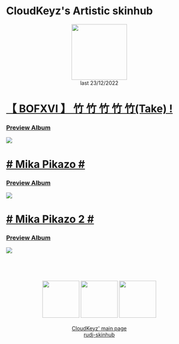 # CloudKeyz's Artistic skinhub
<p align="center">
<a href="https://osu.ppy.sh/users/15194624">
  <img src="https://a.ppy.sh/15194624"  
       width="150"
       height="150"></a>
<br>
last 23/12/2022
</p>

# [【 BOFXVI 】 竹 竹 竹 竹 竹(Take) !](https://drive.google.com/file/d/1kFdKoXQaUMiAdiue-n_IKc3jv2zPrwQv/view?usp=share_link)
### [Preview Album](https://imgur.com/a/P184hRM)
[![](https://i.imgur.com/G5ipr3M.jpeg)](https://drive.google.com/file/d/1kFdKoXQaUMiAdiue-n_IKc3jv2zPrwQv/view?usp=share_link)

# [# Mika Pikazo #](https://drive.google.com/file/d/11iSxXdSsKyeb5Ysev5aTkqAz9swuzFUA/view)
### [Preview Album](https://imgur.com/a/t5KLAdu)
[![](https://i.imgur.com/OxlcPng.jpeg)](https://drive.google.com/file/d/11iSxXdSsKyeb5Ysev5aTkqAz9swuzFUA/view)

# [# Mika Pikazo 2 #](https://drive.google.com/file/d/1nd7d1IjoUIBA4cUJ4KmW9zs_LC5gzDRy/view)
### [Preview Album](https://imgur.com/a/ALxNq4L)
[![](https://i.imgur.com/nVJESuV.jpeg)](https://drive.google.com/file/d/1nd7d1IjoUIBA4cUJ4KmW9zs_LC5gzDRy/view)

#
<p align="center">
  <br></br>
  <a href="https://www.twitch.tv/darrius_washere">
  <img src="https://i.imgur.com/HM030lk.png" 
       width="100" 
       height="100"></a>
  <a href="https://www.youtube.com/channel/UCl8JiJnx0V17T1Je6Ge73Iw">
  <img src="https://i.imgur.com/YWbDUUy.png"  
       width="100" 
       height="100"></a>
  <a href="https://twitter.com/CloudyKeyz">
  <img src="https://i.imgur.com/PUQ5uWf.png" 
       width="100" 
       height="100"></a>
  <br></br>
  <a href="cloudkeyzMain.md">CloudKeyz' main page</a><br>
  <a href="README.md">rudj-skinhub</a>
 </p>
